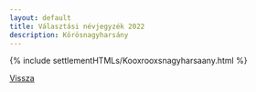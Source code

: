 ```yaml
---
layout: default
title: Választási névjegyzék 2022
description: Körösnagyharsány
---
```


{% include settlementHTMLs/Kooxrooxsnagyharsaany.html %}

[Vissza](../)
